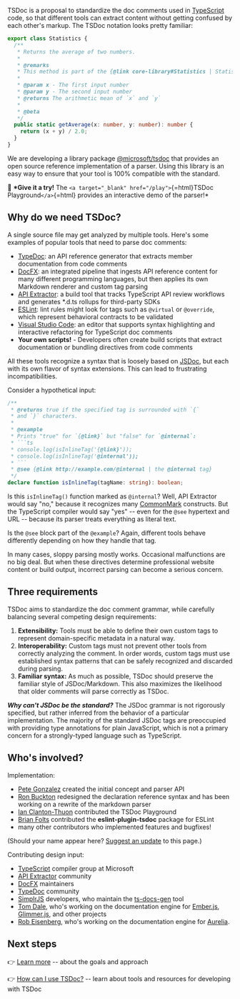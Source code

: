TSDoc is a proposal to standardize the doc comments used in
[TypeScript](http://www.typescriptlang.org/) code, so that different
tools can extract content without getting confused by each other's
markup. The TSDoc notation looks pretty familiar:

``` typescript
export class Statistics {
  /**
   * Returns the average of two numbers.
   *
   * @remarks
   * This method is part of the {@link core-library#Statistics | Statistics subsystem}.
   *
   * @param x - The first input number
   * @param y - The second input number
   * @returns The arithmetic mean of `x` and `y`
   *
   * @beta
   */
  public static getAverage(x: number, y: number): number {
    return (x + y) / 2.0;
  }
}
```

We are developing a library package
[@microsoft/tsdoc](https://www.npmjs.com/package/@microsoft/tsdoc) that
provides an open source reference implementation of a parser. Using this
library is an easy way to ensure that your tool is 100% compatible with
the standard.

👋 **\*Give it a try!** The
`<a target="_blank" href="/play">`{=html}TSDoc Playground`</a>`{=html}
provides an interactive demo of the parser!\*

## Why do we need TSDoc?

A single source file may get analyzed by multiple tools. Here's some
examples of popular tools that need to parse doc comments:

- [TypeDoc](https://github.com/TypeStrong/typedoc): an API reference
  generator that extracts member documentation from code comments
- [DocFX](https://dotnet.github.io/docfx/): an integrated pipeline that
  ingests API reference content for many different programming
  languages, but then applies its own Markdown renderer and custom tag
  parsing
- [API Extractor](https://api-extractor.com/): a build tool that tracks
  TypeScript API review workflows and generates \*.d.ts rollups for
  third-party SDKs
- [ESLint](https://eslint.org/): lint rules might look for tags such as
  `@virtual` or `@override`, which represent behavioral contracts to be
  validated
- [Visual Studio Code](https://code.visualstudio.com): an editor that
  supports syntax highlighting and interactive refactoring for
  TypeScript doc comments
- **Your own scripts!** - Developers often create build scripts that
  extract documentation or bundling directives from code comments

All these tools recognize a syntax that is loosely based on
[JSDoc](https://jsdoc.app/), but each with its own flavor of syntax
extensions. This can lead to frustrating incompatibilities.

Consider a hypothetical input:

``` typescript
/**
 * @returns true if the specified tag is surrounded with `{`
 * and `}` characters.
 *
 * @example
 * Prints "true" for `{@link}` but "false" for `@internal`:
 * ```ts
 * console.log(isInlineTag('{@link}'));
 * console.log(isInlineTag('@internal'));
 * ```
 * @see {@link http://example.com/@internal | the @internal tag}
 */
declare function isInlineTag(tagName: string): boolean;
```

Is this `isInlineTag()` function marked as `@internal`? Well, API
Extractor would say "no," because it recognizes many
[CommonMark](https://commonmark.org/) constructs. But the TypeScript
compiler would say "yes" -- even for the `@see` hypertext and URL --
because its parser treats everything as literal text.

Is the `@see` block part of the `@example`? Again, different tools
behave differently depending on how they handle that tag.

In many cases, sloppy parsing mostly works. Occasional malfunctions are
no big deal. But when these directives determine professional website
content or build output, incorrect parsing can become a serious concern.

## Three requirements

TSDoc aims to standardize the doc comment grammar, while carefully
balancing several competing design requirements:

1.  **Extensibility:** Tools must be able to define their own custom
    tags to represent domain-specific metadata in a natural way.
2.  **Interoperability:** Custom tags must not prevent other tools from
    correctly analyzing the comment. In order words, custom tags must
    use established syntax patterns that can be safely recognized and
    discarded during parsing.
3.  **Familiar syntax:** As much as possible, TSDoc should preserve the
    familiar style of JSDoc/Markdown. This also maximizes the likelihood
    that older comments will parse correctly as TSDoc.

***Why can't JSDoc be the standard?*** The JSDoc grammar is not
rigorously specified, but rather inferred from the behavior of a
particular implementation. The majority of the standard JSDoc tags are
preoccupied with providing type annotations for plain JavaScript, which
is not a primary concern for a strongly-typed language such as
TypeScript.

## Who's involved?

Implementation:

- [Pete Gonzalez](https://github.com/octogonz) created the initial
  concept and parser API
- [Ron Buckton](https://github.com/rbuckton) redesigned the declaration
  reference syntax and has been working on a rewrite of the markdown
  parser
- [Ian Clanton-Thuon](https://github.com/iclanton/) contributed the
  TSDoc Playground
- [Brian Folts](https://github.com/bafolts) contributed the
  **eslint-plugin-tsdoc** package for ESLint
- many other contributors who implemented features and bugfixes!

(Should your name appear here? [Suggest an
update](https://github.com/microsoft/rushstack-websites/edit/main/websites/tsdoc.org/docs/index.md)
to this page.)

Contributing design input:

- [TypeScript](http://www.typescriptlang.org) compiler group at
  Microsoft
- [API Extractor](https://api-extractor.com/) community
- [DocFX](https://dotnet.github.io/docfx/) maintainers
- [TypeDoc](http://typedoc.org) community
- [SimplrJS](https://simplrjs.com/) developers, who maintain the
  [ts-docs-gen](https://github.com/SimplrJS/ts-docs-gen) tool
- [Tom Dale](https://github.com/tomdale), who's working on the
  documentation engine for [Ember.js](https://www.emberjs.com),
  [Glimmer.js](https://glimmerjs.com), and other projects
- [Rob Eisenberg](https://github.com/EisenbergEffect), who's working on
  the documentation engine for [Aurelia](http://aurelia.io/).

## Next steps

👉 [Learn more](./pages/intro/approach.md) -- about the goals and
approach

👉 [How can I use TSDoc?](./pages/intro/using_tsdoc.md) -- learn about
tools and resources for developing with TSDoc
